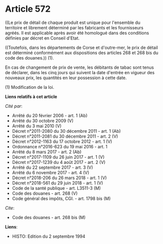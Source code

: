 # Article 572

((Le prix de détail de chaque produit est unique pour l'ensemble du territoire et librement déterminé par les fabricants et
les fournisseurs agréés. Il est applicable après avoir été homologué dans des conditions définies par décret en Conseil
d'Etat.

((Toutefois, dans les départements de Corse et d'outre-mer, le prix de détail est déterminé conformément aux dispositions des
articles 268 et 268 bis du code des douanes.)) (1).

En cas de changement de prix de vente, les débitants de tabac sont tenus de déclarer, dans les cinq jours qui suivent la date
d'entrée en vigueur des nouveaux prix, les quantités en leur possession à cette date.

(1) Modification de la loi.

**Liens relatifs à cet article**

_Cité par_:

  - Arrêté du 20 février 2006 - art. 1 (Ab)
  - Arrêté du 30 octobre 2009 (V)
  - Arrêté du 3 mai 2010 (V)
  - Décret n°2011-2080 du 30 décembre 2011 - art. 1 (Ab)
  - Décret n°2011-2081 du 30 décembre 2011 - art. 2 (V)
  - Décret n°2012-1163 du 17 octobre 2012 - art. 1 (V)
  - Ordonnance n°2016-623 du 19 mai 2016 - art. 1
  - Arrêté du 8 mars 2017 - art. 2 (Ab)
  - Décret n°2017-1109 du 26 juin 2017 - art. 1 (V)
  - Décret n°2017-1239 du 4 août 2017 - art. 2 (V)
  - Arrêté du 22 septembre 2017 - art. 3 (V)
  - Arrêté du 6 novembre 2017 - art. 4 (V)
  - Décret n°2018-206 du 26 mars 2018 - art. 1 (V)
  - Décret n°2018-561 du 29 juin 2018 - art. 1 (V)
  - Code de la santé publique - art. L3511-3 (M)
  - Code des douanes - art. 268 (V)
  - Code général des impôts, CGI. - art. 1798 bis (M)

_Cite_:

  - Code des douanes - art. 268 bis (M)

**Liens**:

  - HISTO: Edition du 2 septembre 1994
